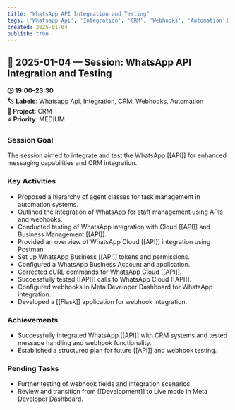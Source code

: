 ```yaml
---
title: "WhatsApp API Integration and Testing"
tags: ['Whatsapp Api', 'Integration', 'CRM', 'Webhooks', 'Automation']
created: 2025-01-04
publish: true
---
```


## 📅 2025-01-04 — Session: WhatsApp API Integration and Testing

**🕒 19:00–23:30**  
**🏷️ Labels**: Whatsapp Api, Integration, CRM, Webhooks, Automation  
**📂 Project**: CRM  
**⭐ Priority**: MEDIUM  


### Session Goal
The session aimed to integrate and test the WhatsApp [[API]] for enhanced messaging capabilities and CRM integration.

### Key Activities
- Proposed a hierarchy of agent classes for task management in automation systems.
- Outlined the integration of WhatsApp for staff management using APIs and webhooks.
- Conducted testing of WhatsApp integration with Cloud [[API]] and Business Management [[API]].
- Provided an overview of WhatsApp Cloud [[API]] integration using Postman.
- Set up WhatsApp Business [[API]] tokens and permissions.
- Configured a WhatsApp Business Account and application.
- Corrected cURL commands for WhatsApp Cloud [[API]].
- Successfully tested [[API]] calls to WhatsApp Cloud [[API]].
- Configured webhooks in Meta Developer Dashboard for WhatsApp integration.
- Developed a [[Flask]] application for webhook integration.

### Achievements
- Successfully integrated WhatsApp [[API]] with CRM systems and tested message handling and webhook functionality.
- Established a structured plan for future [[API]] and webhook testing.

### Pending Tasks
- Further testing of webhook fields and integration scenarios.
- Review and transition from [[Development]] to Live mode in Meta Developer Dashboard.
